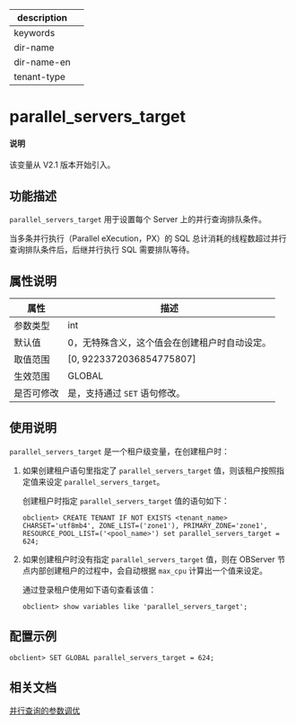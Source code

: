 |description||
|---|---|
|keywords||
|dir-name||
|dir-name-en||
|tenant-type||

# parallel_servers_target

<main id="notice" type='explain'>
  <h4>说明</h4>
  <p>该变量从 V2.1 版本开始引入。</p>
</main>

## 功能描述

`parallel_servers_target` 用于设置每个 Server 上的并行查询排队条件。

当多条并行执行（Parallel eXecution，PX）的 SQL 总计消耗的线程数超过并行查询排队条件后，后继并行执行 SQL 需要排队等待。

## 属性说明

| **属性** |           **描述**           |
|--------|----------------------------|
| 参数类型   | int                        |
| 默认值    | 0，无特殊含义，这个值会在创建租户时自动设定。  |
| 取值范围   | \[0, 9223372036854775807\] |
| 生效范围   | GLOBAL                     |
| 是否可修改  | 是，支持通过 `SET` 语句修改。|

## 使用说明

`parallel_servers_target` 是一个租户级变量，在创建租户时：

1. 如果创建租户语句里指定了 `parallel_servers_target` 值，则该租户按照指定值来设定 `parallel_servers_target`。

   创建租户时指定 `parallel_servers_target` 值的语句如下：

   ```shell
   obclient> CREATE TENANT IF NOT EXISTS <tenant_name> CHARSET='utf8mb4', ZONE_LIST=('zone1'), PRIMARY_ZONE='zone1', RESOURCE_POOL_LIST=('<pool_name>') set parallel_servers_target = 624;
   ```

2. 如果创建租户时没有指定 `parallel_servers_target` 值，则在 OBServer 节点内部创建租户的过程中，会自动根据 `max_cpu` 计算出一个值来设定。

   通过登录租户使用如下语句查看该值：

   ```shell
   obclient> show variables like 'parallel_servers_target';
   ```

## 配置示例

  ```shell
  obclient> SET GLOBAL parallel_servers_target = 624;
  ```

## 相关文档

[并行查询的参数调优](../../../../700.reference/1000.performance-tuning-guide/500.sql-optimization/300.distributed-execution-plan/900.optimize-the-parameters-for-parallel-query.md)
